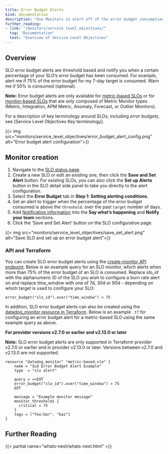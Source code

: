 ```yaml
---
title: Error Budget Alerts
kind: documentation
description: "Use Monitors to alert off of the error budget consumption of an SLO"
further_reading:
- link: "/monitors/service_level_objectives/"
  tag: "Documentation"
  text: "Overview of Service Level Objectives"
---
```


## Overview

SLO error budget alerts are threshold based and notify you when a certain percentage of your SLO’s error budget has been consumed. For example, alert me if 75% of the error budget for my 7-day target is consumed. Warn me if 50% is consumed (optional).

**Note:** Error budget alerts are only available for [metric-based SLOs][1] or for [monitor-based SLOs][2] that are only composed of Metric Monitor types (Metric, Integration, APM Metric, Anomaly, Forecast, or Outlier Monitors).

For a description of key terminology around SLOs, including *error budgets*, see [Service Level Objectives Key terminology].

{{< img src="monitors/service_level_objectives/error_budget_alert_config.png" alt="Error budget alert configuration">}}

## Monitor creation

1. Navigate to the [SLO status page][3].
2. Create a new SLO or edit an existing one, then click the **Save and Set Alert** button. For existing SLOs, you can also click the **Set up Alerts** button in the SLO detail side panel to take you directly to the alert configuration.
3. Select the **Error Budget** tab in **Step 1: Setting alerting conditions**.
4. Set an alert to trigger when the percentage of the error budget consumed is above the `threshold`.
over the past `target` number of days.
4. Add [Notification information][4] into the **Say what’s happening** and **Notify your team** sections.
5. Click the ‘Save and Set Alert’ button on the SLO configuration page.

{{< img src="monitors/service_level_objectives/save_set_alert.png" alt="Save SLO and set up an error budget alert">}}

### API and Terraform

You can create SLO error budget alerts using the [create-monitor API endpoint][5]. Below is an example query for an SLO monitor, which alerts when more than 75% of the error budget of an SLO is consumed. Replace *slo_id* with the alphanumeric ID of the SLO you wish to configure a burn rate alert on and replace *time_window* with one of 7d, 30d or 90d - depending on which target is used to configure your SLO:

```
error_budget("slo_id").over("time_window") > 75
```

In addition, SLO error budget alerts can also be created using the [datadog_monitor resource in Terraform][6]. Below is an example `.tf` for configuring an error budget alert for a metric-based SLO using the same example query as above.

**For provider versions v2.7.0 or earlier and v2.13.0 or later**

**Note:** SLO error budget alerts are only supported in Terraform provider v2.7.0 or earlier and in provider v2.13.0 or later. Versions between v2.7.0 and v2.13.0 are not supported.

```
resource "datadog_monitor" "metric-based-slo" {
    name = "SLO Error Budget Alert Example"
    type  = "slo alert"
    
    query = <<EOT
    error_budget("slo_id").over("time_window") > 75 
    EOT

    message = "Example monitor message"
    monitor_thresholds {
      critical = 75
    }
    tags = ["foo:bar", "baz"]
}
```

## Further Reading

{{< partial name="whats-next/whats-next.html" >}}


[1]: /monitors/service_level_objectives/metric/
[2]: /monitors/service_level_objectives/monitor/
[3]: https://app.datadoghq.com/slo
[4]: /monitors/notify/
[5]: /api/v1/monitors/#create-a-monitor
[6]: https://registry.terraform.io/providers/DataDog/datadog/latest/docs/resources/monitor
[7]: /monitors/service_level_objectives/#key-terminology
